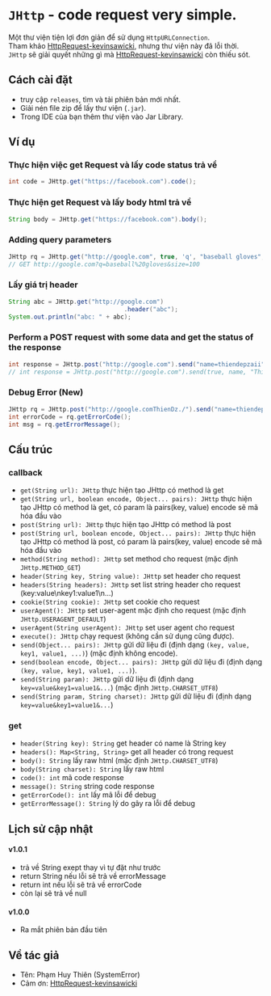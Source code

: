 # `JHttp` - code request very simple.
Một thư viện tiện lợi đơn giản để sử dụng `HttpURLConnection`.  
Tham khảo [HttpRequest-kevinsawicki](https://github.com/kevinsawicki/http-request), nhưng thư viện này đã lỗi thời.  
`JHttp` sẽ giải quyết những gì mà [HttpRequest-kevinsawicki](https://github.com/kevinsawicki/http-request) còn thiếu sót.  

## Cách cài đặt
- truy cập `releases`, tìm và tải phiên bản mới nhất.
- Giải nén file zip để lấy thư viện (`.jar`).
- Trong IDE của bạn thêm thư viện vào Jar Library.

## Ví dụ
### Thực hiện việc get Request và lấy code status trả về
```java
int code = JHttp.get("https://facebook.com").code();
```
### Thực hiện get Request và lấy body html trả về
```java
String body = JHttp.get("https://facebook.com").body();
```
### Adding query parameters
```java
JHttp rq = JHttp.get("http://google.com", true, 'q', "baseball gloves", "size", 100);
// GET http://google.com?q=baseball%20gloves&size=100
```
### Lấy giá trị header
```java
String abc = JHttp.get("http://google.com")
                                .header("abc");
System.out.println("abc: " + abc);
```
### Perform a POST request with some data and get the status of the response
```java
int response = JHttp.post("http://google.com").send("name=thiendepzaii").code();
// int response = JHttp.post("http://google.com").send(true, name, "Thiên đẹp trai").code();
```
### Debug Error (New)
```java
JHttp rq = JHttp.post("http://google.comThienDz./").send("name=thiendepzaii").execute();
int errorCode = rq.getErrorCode();
int msg = rq.getErrorMessage();
```

## Cấu trúc
### callback
- `get(String url): JHttp` thực hiện tạo JHttp có method là get
- `get(String url, boolean encode, Object... pairs): JHttp` thực hiện tạo JHttp có method là get, có param là pairs(key, value) encode sẽ mã hóa đầu vào
- `post(String url): JHttp` thực hiện tạo JHttp có method là post
- `post(String url, boolean encode, Object... pairs): JHttp` thực hiện tạo JHttp có method là post, có param là pairs(key, value) encode sẽ mã hóa đầu vào
- `method(String method): JHttp` set method cho request (mặc định `JHttp.METHOD_GET`)
- `header(String key, String value): JHttp` set header cho request
- `headers(String headers): JHttp` set list string header cho request (key:value\nkey1:value1\n...)
- `cookie(String cookie): JHttp` set cookie cho request
- `userAgent(): JHttp` set user-agent mặc định cho request (mặc định `JHttp.USERAGENT_DEFAULT`)
- `userAgent(String userAgent): JHttp` set user agent cho request
- `execute(): JHttp` chạy request (không cần sử dụng cũng được).
- `send(Object... pairs): JHttp` gửi dữ liệu đi (định dạng `(key, value, key1, value1, ...)`) (mặc định không encode).
- `send(boolean encode, Object... pairs): JHttp` gửi dữ liệu đi (định dạng `(key, value, key1, value1, ...)`).
- `send(String param): JHttp` gửi dữ liệu đi (định dạng `key=value&key1=value1&...`) (mặc định `JHttp.CHARSET_UTF8`)
- `send(String param, String charset): JHttp` gửi dữ liệu đi (định dạng `key=value&key1=value1&...`)
### get
- `header(String key): String` get header có name là String key
- `headers(): Map<String, String>` get all header có trong request
- `body(): String` lấy raw html (mặc định `JHttp.CHARSET_UTF8`)
- `body(String charset): String` lấy raw html
- `code(): int` mã code response
- `message(): String` string code response
- `getErrorCode(): int` lấy mã lỗi để debug
- `getErrorMessage(): String` lý do gây ra lỗi để debug

## Lịch sử cập nhật

#### v1.0.1 
- trả về String exept thay vì tự đặt như trước
- return String nếu lỗi sẽ trả về errorMessage
- return int nếu lỗi sẽ trả về errorCode
- còn lại sẽ trả về null

#### v1.0.0
- Ra mắt phiên bản đầu tiên

## Về tác giả
- Tên: Phạm Huy Thiên (SystemError)
- Cảm ơn: [HttpRequest-kevinsawicki](https://github.com/kevinsawicki/http-request)